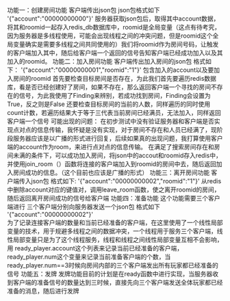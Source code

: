功能一：创建房间功能
    客户端传出json包
        json包格式如下
        '{\"account\":\"00000000000\"}'
    服务器获取json包后，取得其中account数据，将其和roomid一起存入redis_db数据库中，roomid是全局变量（这点有待考究，因为服务器是多线程使用，可能会出现线程之间的冲突问题，但是roomid这个全局变量确实是需要多线程之间共同使用的）我们将roomid作为房间号码，让触发的客户端加入其中，随后给客户端一个返回的信号告知客户端已经成功加入以及其加入的roomid。
功能二：加入房间功能
    客户端传出加入房间的json包
        格式如下：
        '{\"account\":\"00000000001\",\"roomid\":\"1\"}'
    包含加入的account以及要加入房间的roomid
    首先要检查目标房间是否存在，为此我们首先要遍历redis数据库，看是否已经创建好了房间，如果不存在，那么返回客户端一个寻找的房间不存在的信号，为此我使用了Finding来辨别，若成功找到房间，Finding会设置为True，反之则是False
    还要检查目标房间的当前的人数，同样遍历的同时使用count计数，若遍历结果大于等于三代表当前房间已经满员，无法加入，同样返回客户端一个信号
    可能出现的问题：
    在初步测试中没有验证服务器和客户端是否实现点对点的信息传输，我怀疑是没有实现，对于房间不存在和人员已经满了，现阶段服务器应该是以广播的形式进行回复，后续如果真的出现问题，我打算使用客户端的account作为room，来进行点对点的信息传输。
    在满足了搜索房间存在和房间未满的条件下，可以成功加入房间，将json中的accout和roomid存入redis中，并使用join_room（）函数将连接的客户端加入到roomid的房间中去，随后返回加入房间成功的信息。（这个目前也应该是广播的形式）
功能三：离开房间功能
    客户端传入json包
        格式如下:
        '{\"account\":\"00000000002\",\"roomid\":\"1\"}'
    从redis中删除account对应的键值对，调用leave_room函数，使之离开roomid的房间，随后返回离开房间成功的信号给客户端
功能四：准备功能
    这个功能需要三个客户端进行
    三个客户端分别向服务器发送一个json包
    格式如下
        '{\"account\":\"00000000002\"}'    
    为了记录连接客户端的数量和当前已经准备的客户端，在这里使用了一个线性局部变量的技术，用于规避多线程之间的数据冲突，一个线程用于服务三个客户端，线性局部变量只是为了这个线程服务，线程和线程之间线性局部变量互相不会影响，用    ready_player.account这个列表来记录当前已经准备的客户端，
    ready_player.num这个变量来记录当前准备客户端的个数，当ready_player.num==3时候向房间内部的三个客户端发出所有玩家都已经准备的信号
功能五：发牌
    发牌功能目前的计划是在ready函数中进行实现，当服务器收到客户端的准备信号的数量达到三时候，直接先向三个客户端发送全体玩家都已经准备的消息，随后进行发牌